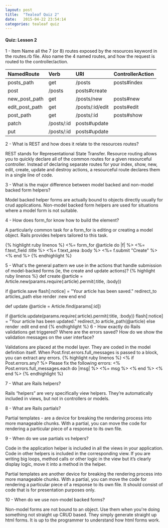 ```yaml
---
layout: post
title:  "Tealeaf Quiz 2"
date:   2015-04-22 23:54:14
categories: tealeaf quiz
---
```




<h4>Quiz: Lesson 2</h4>

1 - Item Name all the 7 (or 8) routes exposed by the resources keyword in the routes.rb file. 
Also name the 4 named routes, and how the request is routed to the controller/action.

NamedRoute | Verb | URI | ControllerAction
:---------- | :-------- | :--------- | :-----------------
posts_path | get | /posts | posts#index 
 | post | /posts | posts#create 
new_post_path | get | /posts/new | posts#new 
edit_post_path | get | /posts/:id/edit | posts#edit 
post_path | get | /posts/:id | posts#show 
 | patch | /posts/:id | posts#update 
 | put | /posts/:id | posts#update


2 - What is REST and how does it relate to the resources routes?

REST stands for Representational State Transfer. Resource routing allows you to quickly declare all of the common 
routes for a given resourceful controller. Instead of declaring separate routes for 
your index, show, new, edit, create, update and destroy actions, a resourceful route declares them in a single line of code.

3 - What is the major difference between model backed and non-model backed form helpers?

Model backed helper forms are actually bound to objects directly usually for crud applications. 
Non-model backed form helpers are used for situations where a model form is not suitable.

4 - How does form_for know how to build the element?

A particularly common task for a form_for is editing or creating a model object. Rails provides helpers 
tailored to this task.

{% highlight ruby linenos %}
<%= form_for @article do |f| %>
  <%= f.text_field :title %>
  <%= f.text_area :body %> 
  <%= f.submit "Create" %>
<% end %>
{% endhighlight %}

5 - What's the general pattern we use in the actions that handle submission of model-backed 
forms (ie, the create and update actions)?
{% highlight ruby linenos %}
def create 
  @article = Article.new(params.require(:article).permit(:title, :body))

  if @article.save
    flash[:notice] = "Your article has been saved."
    redirect_to articles_path 
  else 
    render :new
  end
end

def update @article = Article.find(params[:id])

  if @article.update(params.require(:article).permit(:title, :body))
    flash[:notice] = "Your article has been updated." 
    redirect_to article_path(@article) 
  else 
    render :edit 
  end 
end
{% endhighlight %}
6 - How exactly do Rails validations get triggered? Where are the errors saved? How do we show the validation 
messages on the user interface?

Validations are placed at the model layer. They are coded in the model definition itself.
When Post.first.errors.full_messages is passed to a block, you can extract any errors.
{% highlight ruby linenos %}
<% if Post.errors.any? %>
  Please fix the following errors:
  <% Post.errors.full_messages.each do |msg| %>
    <%= msg %>
  <% end %>
<% end %>
{% endhighlight %}

7 - What are Rails helpers?

Rails “helpers” are very specifically view helpers. They’re automatically included in views, but not 
in controllers or models.

8 - What are Rails partials?

Partial templates - are a device for breaking the rendering process into more manageable chunks. 
With a partial, you can move the code for rendering a particular piece of a response to its own file.

9 - When do we use partials vs helpers?

Code in the application helper is included in all the views in your application. 
Code in other helpers is included in the corresponding view. If you are writing big loops, method calls or 
other logic in the view but it’s clearly display logic, move it into a method in the helper.

Partial templates are another device for breaking the rendering process into more manageable chunks. 
With a partial, you can move the code for rendering a particular piece of a response to its own file. 
It should consist of code that is for presentation purposes only.

10 -  When do we use non-model backed forms?

Non-model forms are not bound to an object. Use them when you're doing something not straight up CRUD based. 
They simply generate straight up html forms. It is up to the programmer to understand how html forms work.



